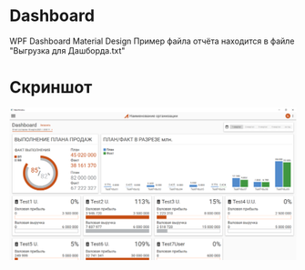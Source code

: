 # Dashboard
WPF Dashboard Material Design
Пример файла отчёта находится в файле "Выгрузка для Дашборда.txt"


# Скриншот
![Screenshot](/Dashboard/Dashboard.png)
